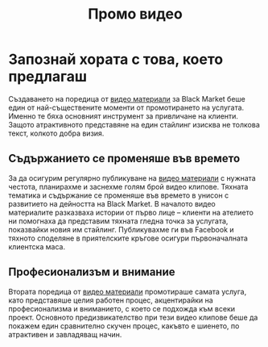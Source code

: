 ﻿---
layout: post
order: 6
rel: /about/blackmarket/multimedia
service: /services/multimedia
project: /portfolio/blackmarket
header: compact
display: subject postcard
title: Промо видео
description: За да осигурим регулярно публикуване на видео материали с нужната честота, планирахме и заснехме голям брой видео клипове.
summary: Създаването на поредица от видео материали беше един от най-съществените моменти от промотирането на услугата. Именно те бяха основния инструмент за привличане на клиенти. Защото атрактивното представяне на един стайлинг изисква не толкова текст, колкото добра визия.
image: /business/blackmarket/multimedia.jpg
ref:
  - image: /portfolio/blackmarket/suit.jpg
    title: Костюм по поръчка
    url: http://www.youtube.com/watch?v=5T0I6Hy5i6g
  - image: /portfolio/blackmarket/jeans.jpg
    title: Дънките, задължителната дреха в гардероба 
    url: http://www.youtube.com/watch?v=vwqRpnwEG1Y
  - image: /portfolio/blackmarket/skin.jpg
    title: Втора кожа
    url: http://www.youtube.com/watch?v=2c9KUbYjHPU
  - image: /portfolio/blackmarket/two.jpg
    title: Един различен стил
    url: http://www.youtube.com/watch?v=2Hg8WXxQky8
  - image: /portfolio/blackmarket/alice.jpg
    title: В страната на чудесата
    url: http://www.youtube.com/watch?v=Kujh3T1evRc
  - image: /portfolio/blackmarket/night.jpg
    title: Шик в лятна нощ 
    url: http://www.youtube.com/watch?v=lNVBuYHu6iI
  - image: /portfolio/blackmarket/mix.jpg
    title: Официално и ежедневно облекло
    url: http://www.youtube.com/watch?v=Zhx1NAPoiww
  - image: /portfolio/blackmarket/sport.jpg
    title: В Black Market идваш като един и излизаш друг
    url: http://www.youtube.com/watch?v=fq9CKYP5YGw
  - image: /portfolio/blackmarket/dress.jpg
    title: Ако търсиш различна визия
    url: http://www.youtube.com/watch?v=nYB1bCCFjTM
  - image: /portfolio/blackmarket/good.jpg
    title: Желанието да изглеждаш добре
    url: http://www.youtube.com/watch?v=cgAfyJZJPlE
  - image: /portfolio/blackmarket/shaker.jpg
    title: Защо Shaker Maker избра Black Market
    url: http://www.youtube.com/watch?v=G5iGdlW0Fn8
---
# Запознай хората с това, което предлагаш
Създаването на поредица от [видео материали](https://www.youtube.com/watch?v=5T0I6Hy5i6g) за Black Market беше един от най-съществените моменти от промотирането на услугата. Именно те бяха основният инструмент за привличане на клиенти. Защото атрактивното представяне на един стайлинг изисква не толкова текст, колкото добра визия.

## Съдържанието се променяше във времето
За да осигурим регулярно публикуване на [видео материали](https://www.youtube.com/watch?v=lNVBuYHu6iI) с нужната честота, планирахме и заснехме голям брой видео клипове. Тяхната тематика и съдържание се променяше във времето в унисон с развитието на дейността на Black Market. В началото видео материалите разказваха истории от първо лице – клиенти на ателието ни помогнаха да представим тяхната гледна точка за услугата, показвайки новия им стайлинг. Публикувахме ги във Facebook и тяхното споделяне в приятелските кръгове осигури първоначалната клиентска маса.

## Професионализъм и внимание
Втората поредица от [видео материали](https://www.youtube.com/watch?v=2Hg8WXxQky8) промотираше самата услуга, като представяше целия работен процес, акцентирайки на професионализма и вниманието, с което се подхожда към всеки проект. Основното предизвикателство при тези видео клипове беше да покажем един сравнително скучен процес, какъвто е шиенето, по атрактивен и завладяващ начин.